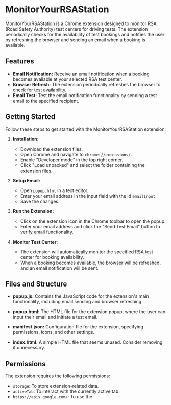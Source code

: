 # MonitorYourRSAStation

MonitorYourRSAStation is a Chrome extension designed to monitor RSA (Road Safety Authority) test centers for driving tests. The extension periodically checks for the availability of test bookings and notifies the user by refreshing the browser and sending an email when a booking is available.

## Features

- **Email Notification:** Receive an email notification when a booking becomes available at your selected RSA test center.
- **Browser Refresh:** The extension periodically refreshes the browser to check for test availability.
- **Email Test:** Test the email notification functionality by sending a test email to the specified recipient.

## Getting Started

Follow these steps to get started with the MonitorYourRSAStation extension:

1. **Installation:**
   - Download the extension files.
   - Open Chrome and navigate to `chrome://extensions/`.
   - Enable "Developer mode" in the top right corner.
   - Click "Load unpacked" and select the folder containing the extension files.

2. **Setup Email:**
   - Open `popup.html` in a text editor.
   - Enter your email address in the input field with the id `emailInput`.
   - Save the changes.

3. **Run the Extension:**
   - Click on the extension icon in the Chrome toolbar to open the popup.
   - Enter your email address and click the "Send Test Email" button to verify email functionality.

4. **Monitor Test Center:**
   - The extension will automatically monitor the specified RSA test center for booking availability.
   - When a booking becomes available, the browser will be refreshed, and an email notification will be sent.

## Files and Structure

- **popup.js:** Contains the JavaScript code for the extension's main functionality, including email sending and browser refreshing.

- **popup.html:** The HTML file for the extension popup, where the user can input their email and initiate a test email.

- **manifest.json:** Configuration file for the extension, specifying permissions, icons, and other settings.

- **index.html:** A simple HTML file that seems unused. Consider removing if unnecessary.

## Permissions

The extension requires the following permissions:

- `storage`: To store extension-related data.
- `activeTab`: To interact with the currently active tab.
- `https://apis.google.com/`: To use the 

